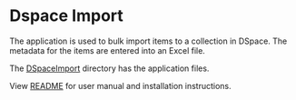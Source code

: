 # Dspace Import

The application is used to bulk import items to a collection in DSpace. The metadata for the items are entered into an Excel file.

The [DSpaceImport](DSpaceImport) directory has the application files.

View [README](DSpaceImport/README.md) for user manual and installation instructions.

